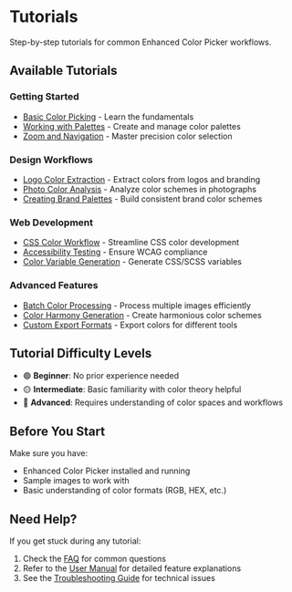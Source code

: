 # Tutorials

Step-by-step tutorials for common Enhanced Color Picker workflows.

## Available Tutorials

### Getting Started
- [Basic Color Picking](basic-color-picking.md) - Learn the fundamentals
- [Working with Palettes](palette-management.md) - Create and manage color palettes
- [Zoom and Navigation](zoom-navigation.md) - Master precision color selection

### Design Workflows
- [Logo Color Extraction](logo-color-extraction.md) - Extract colors from logos and branding
- [Photo Color Analysis](photo-color-analysis.md) - Analyze color schemes in photographs
- [Creating Brand Palettes](brand-palette-creation.md) - Build consistent brand color schemes

### Web Development
- [CSS Color Workflow](css-color-workflow.md) - Streamline CSS color development
- [Accessibility Testing](accessibility-testing.md) - Ensure WCAG compliance
- [Color Variable Generation](color-variables.md) - Generate CSS/SCSS variables

### Advanced Features
- [Batch Color Processing](batch-processing.md) - Process multiple images efficiently
- [Color Harmony Generation](color-harmony.md) - Create harmonious color schemes
- [Custom Export Formats](custom-exports.md) - Export colors for different tools

## Tutorial Difficulty Levels

- 🟢 **Beginner**: No prior experience needed
- 🟡 **Intermediate**: Basic familiarity with color theory helpful
- 🔴 **Advanced**: Requires understanding of color spaces and workflows

## Before You Start

Make sure you have:
- Enhanced Color Picker installed and running
- Sample images to work with
- Basic understanding of color formats (RGB, HEX, etc.)

## Need Help?

If you get stuck during any tutorial:
1. Check the [FAQ](../faq.md) for common questions
2. Refer to the [User Manual](../user-manual.md) for detailed feature explanations
3. See the [Troubleshooting Guide](../troubleshooting.md) for technical issues